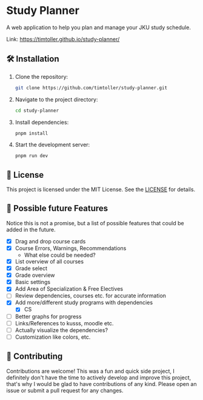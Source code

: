 # Study Planner

A web application to help you plan and manage your JKU study schedule.

Link: https://timtoller.github.io/study-planner/

## 🛠️ Installation

1. Clone the repository:
   ```sh
   git clone https://github.com/timtoller/study-planner.git
   ```
2. Navigate to the project directory:
   ```sh
   cd study-planner
   ```
3. Install dependencies:
   ```sh
   pnpm install
   ```
4. Start the development server:
   ```sh
   pnpm run dev
   ```

## 📄 License

This project is licensed under the MIT License. See the [LICENSE](https://choosealicense.com/licenses/mit/) for details.

## 📝 Possible future Features

Notice this is not a promise, but a list of possible features that could be added in the future.

- [x] Drag and drop course cards
- [x] Course Errors, Warnings, Recommendations
  - What else could be needed?
- [x] List overview of all courses
- [x] Grade select
- [x] Grade overview
- [x] Basic settings
- [x] Add Area of Specialization & Free Electives
- [ ] Review dependencies, courses etc. for accurate information
- [x] Add more/different study programs with dependencies
  - [x] CS
- [ ] Better graphs for progress
- [ ] Links/References to kusss, moodle etc.
- [ ] Actually visualize the dependencies?
- [ ] Customization like colors, etc.

## 🤝 Contributing

Contributions are welcome! This was a fun and quick side project, I definitely don't have the time to actively develop and improve this project, that's why I would be glad to have contributions of any kind. Please open an issue or submit a pull request for any changes.
